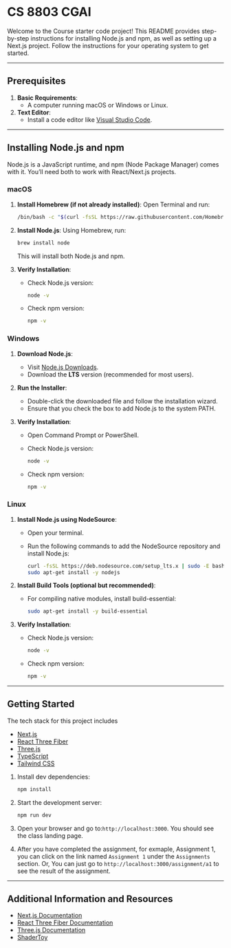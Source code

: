 # CS 8803 CGAI

Welcome to the Course starter code project! This README provides step-by-step instructions for installing Node.js and npm, as well as setting up a Next.js project. Follow the instructions for your operating system to get started.

---

## Prerequisites

1. **Basic Requirements**:
   - A computer running macOS or Windows or Linux.
2. **Text Editor**:
   - Install a code editor like [Visual Studio Code](https://code.visualstudio.com/).

---

## Installing Node.js and npm

Node.js is a JavaScript runtime, and npm (Node Package Manager) comes with it. You’ll need both to work with React/Next.js projects.

### macOS

1. **Install Homebrew (if not already installed)**:
   Open Terminal and run:

   ```bash
   /bin/bash -c "$(curl -fsSL https://raw.githubusercontent.com/Homebrew/install/HEAD/install.sh)"
   ```

2. **Install Node.js**:
   Using Homebrew, run:

   ```bash
   brew install node
   ```

   This will install both Node.js and npm.

3. **Verify Installation**:
   - Check Node.js version:

     ```bash
     node -v
     ```

   - Check npm version:

     ```bash
     npm -v
     ```

### Windows

1. **Download Node.js**:
   - Visit [Node.js Downloads](https://nodejs.org/).
   - Download the **LTS** version (recommended for most users).

2. **Run the Installer**:
   - Double-click the downloaded file and follow the installation wizard.
   - Ensure that you check the box to add Node.js to the system PATH.

3. **Verify Installation**:
   - Open Command Prompt or PowerShell.
   - Check Node.js version:

     ```bash
     node -v
     ```

   - Check npm version:

     ```bash
     npm -v
     ```

### Linux

1. **Install Node.js using NodeSource**:
   - Open your terminal.
   - Run the following commands to add the NodeSource repository and install Node.js:

     ```bash
     curl -fsSL https://deb.nodesource.com/setup_lts.x | sudo -E bash -
     sudo apt-get install -y nodejs
     ```

2. **Install Build Tools (optional but recommended)**:
   - For compiling native modules, install build-essential:

     ```bash
     sudo apt-get install -y build-essential
     ```

3. **Verify Installation**:
   - Check Node.js version:

     ```bash
     node -v
     ```

   - Check npm version:

     ```bash
     npm -v
     ```

---

## Getting Started

The tech stack for this project includes

- [Next.js](https://nextjs.org/)
- [React Three Fiber](https://r3f.docs.pmnd.rs/getting-started/introduction)
- [Three.js](https://threejs.org/)
- [TypeScript](https://www.typescriptlang.org/)
- [Tailwind CSS](https://tailwindcss.com/)

1. Install dev dependencies:

   ```bash
   npm install
   ```

2. Start the development server:

   ```bash
   npm run dev
   ```

3. Open your browser and go to:`http://localhost:3000`. You should see the class landing page.

4. After you have completed the assignment, for exmaple, Assignment 1, you can click on the link named `Assignment 1` under the `Assignments` section. Or, You can just go to `http://localhost:3000/assignment/a1` to see the result of the assignment.

---

## Additional Information and Resources

- [Next.js Documentation](https://nextjs.org/docs)
- [React Three Fiber Documentation](https://r3f.docs.pmnd.rs/getting-started/introduction)
- [Three.js Documentation](https://threejs.org/docs/index.html#manual/en/introduction/Creating-a-scene)
- [ShaderToy](https://www.shadertoy.com/)
